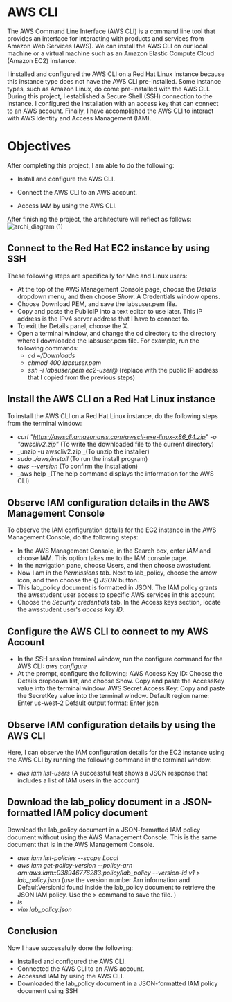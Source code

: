 # AWS CLI
The AWS Command Line Interface (AWS CLI) is a command line tool that provides an interface for interacting with products and services from Amazon Web Services (AWS).
We can install the AWS CLI on our local machine or a virtual machine such as an Amazon Elastic Compute Cloud (Amazon EC2) instance.

I installed and configured the AWS CLI on a Red Hat Linux instance because this instance type does not have the AWS CLI pre-installed. Some instance types, such as Amazon Linux, do come pre-installed with the AWS CLI. 
During this project, I established a Secure Shell (SSH) connection to the instance. I configured the installation with an access key that can connect to an AWS account. Finally, I have accomplished the AWS CLI to interact with AWS Identity and Access Management (IAM).


# Objectives
After completing this project, I am able to do the following:
- Install and configure the AWS CLI.
* Connect the AWS CLI to an AWS account.
+ Access IAM by using the AWS CLI.

After finishing the project, the architecture will reflect as follows:
![archi_diagram (1)](https://github.com/merinsk/aws_CLI/assets/159441724/b00f136f-94ca-4a8c-aa12-2f92e3c2c4ee)

## Connect to the Red Hat EC2 instance by using SSH
These following steps are specifically for Mac and Linux users:
- At the top of the AWS Management Console page, choose the  _Details_ dropdown menu, and then choose _Show_. A Credentials window opens.
- Choose Download PEM, and save the labsuser.pem file.
- Copy and paste the PublicIP into a text editor to use later. This IP address is the IPv4 server address that I have to connect to.
- To exit the Details panel, choose the X.
- Open a terminal window, and change the cd directory to the directory where I downloaded the labsuser.pem file. For example, run the following commands:
  * _cd ~/Downloads_
  * _chmod 400 labsuser.pem_
  * _ssh -i labsuser.pem ec2-user@<ip-address>_ (replace <ip-address> with the public IP address that I copied from the previous steps)

## Install the AWS CLI on a Red Hat Linux instance
To install the AWS CLI on a Red Hat Linux instance, do the following steps from the terminal window:
- _curl "https://awscli.amazonaws.com/awscli-exe-linux-x86_64.zip" -o "awscliv2.zip"_ (To write the downloaded file to the current directory)
- _unzip -u awscliv2.zip _(To unzip the installer)
- _sudo ./aws/install_ (To run the install program)
- _aws --version_ (To confirm the installation)
- _aws help _(The help command displays the information for the AWS CLI)

## Observe IAM configuration details in the AWS Management Console
To observe the IAM configuration details for the EC2 instance in the AWS Management Console, do the following steps:
- In the AWS Management Console, in the Search box, enter _IAM_ and choose IAM. This option takes me to the IAM console page.
- In the navigation pane, choose Users, and then choose awsstudent.
- Now I am in the _Permissions_ tab. Next to lab_policy, choose the arrow icon, and then choose the {} _JSON_ button.
- This lab_policy document is formatted in JSON. The IAM policy grants the awsstudent user access to specific AWS services in this account.
- Choose the _Security credentials_ tab. In the Access keys section, locate the awsstudent user's _access key ID_. 

## Configure the AWS CLI to connect to my AWS Account
- In the SSH session terminal window, run the configure command for the AWS CLI:
   _aws configure_
- At the prompt, configure the following:
  AWS Access Key ID: Choose the Details dropdown list, and choose Show. Copy and paste the AccessKey value into the terminal window.
  AWS Secret Access Key: Copy and paste the SecretKey value into the terminal window.
  Default region name: Enter us-west-2
  Default output format: Enter json

## Observe IAM configuration details by using the AWS CLI
Here, I can observe the IAM configuration details for the EC2 instance using the AWS CLI by running the following command in the terminal window:
- _aws iam list-users_ (A successful test shows a JSON response that includes a list of IAM users in the account)

## Download the lab_policy document in a JSON-formatted IAM policy document
Download the lab_policy document in a JSON-formatted IAM policy document without using the AWS Management Console. This is the same document that is in the AWS Management Console. 
- _aws iam list-policies --scope Local_
- _aws iam get-policy-version --policy-arn arn:aws:iam::038946776283:policy/lab_policy --version-id v1 > lab_policy.json_ (use the version number Arn information and DefaultVersionId found inside the lab_policy document to retrieve the JSON IAM policy. Use the > command to save the file. )
- _ls_
- _vim lab_policy.json_

## Conclusion
Now I have successfully done the following:
- Installed and configured the AWS CLI.
- Connected the AWS CLI to an AWS account.
- Accessed IAM by using the AWS CLI.
- Downloaded the lab_policy document in a JSON-formatted IAM policy document using SSH






